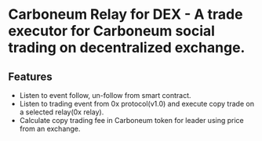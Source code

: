 # Carboneum Relay for DEX - A trade executor for Carboneum social trading on decentralized exchange.


## Features
 - Listen to event follow, un-follow from smart contract.
 - Listen to trading event from 0x protocol(v1.0) and execute copy trade on a selected relay(0x relay).
 - Calculate copy trading fee in Carboneum token for leader using price from an exchange.

